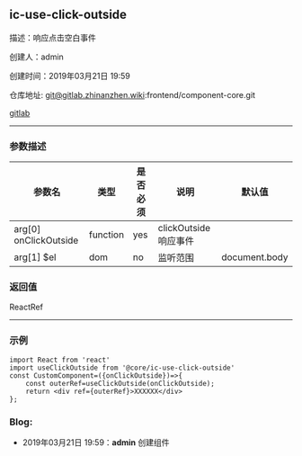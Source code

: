 ## ic-use-click-outside

描述：响应点击空白事件

创建人：admin

创建时间：2019年03月21日 19:59

仓库地址: git@gitlab.zhinanzhen.wiki:frontend/component-core.git

[gitlab](http://gitlab.zhinanzhen.wiki/frontend/component-core)

-----------

### 参数描述

| 参数名 | 类型 | 是否必须 | 说明 | 默认值 |
| --- | --- | ---- | --- | --- |
|  arg[0] onClickOutside   |   function  |   yes   |   clickOutside响应事件  |     |
|  arg[1] $el   |   dom  |   no   |   监听范围  |  document.body   |

### 返回值

ReactRef

-----------

### 示例

```
import React from 'react'
import useClickOutside from '@core/ic-use-click-outside'
const CustomComponent=({onClickOutside})=>{
    const outerRef=useClickOutside(onClickOutside);
    return <div ref={outerRef}>XXXXXX</div>
};
```

### Blog:

- 2019年03月21日 19:59：**admin** 创建组件

